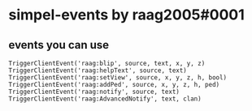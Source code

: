 # simpel-events by raag2005#0001

## events you can use
`TriggerClientEvent('raag:blip', source, text, x, y, z)`        
`TriggerClientEvent('raag:helpText', source, text)`         
`TriggerClientEvent('raag:setView', source, x, y, z, h, bool)`           
`TriggerClientEvent('raag:addPed', source, x, y, z, h, ped)`      
`TriggerClientEvent('raag:notify', source, text)`
`TriggerClientEvent('raag:AdvancedNotify', text, clan)`
